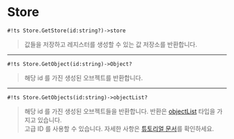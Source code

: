
# Store

`#!ts Store.GetStore(id:string?)->store`  
> 값들을 저장하고 레지스터를 생성할 수 있는 값 저장소를 반환합니다.

---

`#!ts Store.GetObject(id:string)->Object?`  
> 해당 id 를 가진 생성된 오브젝트를 반환합니다.  

---

`#!ts Store.GetObjects(id:string)->objectList?`  
> 해당 id 를 가진 생성된 오브젝트들을 반환합니다. 반환은 [objectList](./objectList.md) 타입을 가지고 있습니다.  
> 고급 ID 를 사용할 수 있습니다. 자세한 사항은 [튜토리얼 문서](../../tutorial/3_getObject.md#id)를 확인하세요.  

